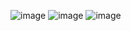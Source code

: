 ![image](https://github.com/zharlykassym/CryptoApp/assets/80376028/e4d7fa3b-da9d-4cfb-aa0e-e9f260092509)
![image](https://github.com/zharlykassym/CryptoApp/assets/80376028/2d5b8e8f-7dc7-4d9b-b30a-b7e4d04ea34b)
![image](https://github.com/zharlykassym/CryptoApp/assets/80376028/c809f7af-f662-4af3-9155-d1e2ba3a2d86)
